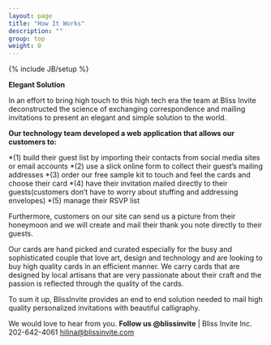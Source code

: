 ```yaml
---
layout: page
title: "How It Works"
description: ""
group: top
weight: 0
---
```

{% include JB/setup %}

**Elegant Solution**

In an effort to bring high touch to this high tech era the team at Bliss Invite deconstructed the science of exchanging correspondence and mailing invitations to present an elegant and simple solution to the world.

**Our technology team developed a web application that allows our customers to:** 

*(1) build their guest list by importing their contacts from social media sites or email accounts 
*(2) use a slick online form to collect their guest’s mailing addresses 
*(3) order our free sample kit to touch and feel the cards and choose their card 
*(4) have their invitation mailed directly to their guests(customers don’t have to worry about stuffing and addressing envelopes) 
*(5) manage their RSVP list 

Furthermore, customers on our site can send us a picture from their honeymoon and we will create and mail their thank you note directly to their guests. 

Our cards are hand picked and curated especially for the busy and sophisticated couple that love art, design and technology and are looking to buy high quality cards in an efficient manner. We carry cards that are designed by local artisans that are very passionate about their craft and the passion is reflected through the quality of the cards. 

To sum it up, BlissInvite provides an end to end solution needed to mail high quality personalized invitations with beautiful calligraphy. 

We would love to hear from you. **Follow us @blissinvite** |
Bliss Invite Inc. 
202-642-4061
hilina@blissinvite.com